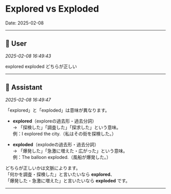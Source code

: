 # Explored vs Exploded

Date: 2025-02-08

---

## 👤 User
*2025-02-08 16:49:43*

explored exploded どちらが正しい

---

## 🤖 Assistant
*2025-02-08 16:49:47*

「explored」と「exploded」は意味が異なります。

- **explored**（exploreの過去形・過去分詞）  
  → 「探検した」「調査した」「探求した」という意味。  
  例：I explored the city.（私はその街を探検した。）

- **exploded**（explodeの過去形・過去分詞）  
  → 「爆発した」「急激に増えた・広がった」という意味。  
  例：The balloon exploded.（風船が爆発した。）

どちらが正しいかは文脈によります。  
「何かを調査・探検した」と言いたいなら **explored**、  
「爆発した・急激に増えた」と言いたいなら **exploded** です。

---
